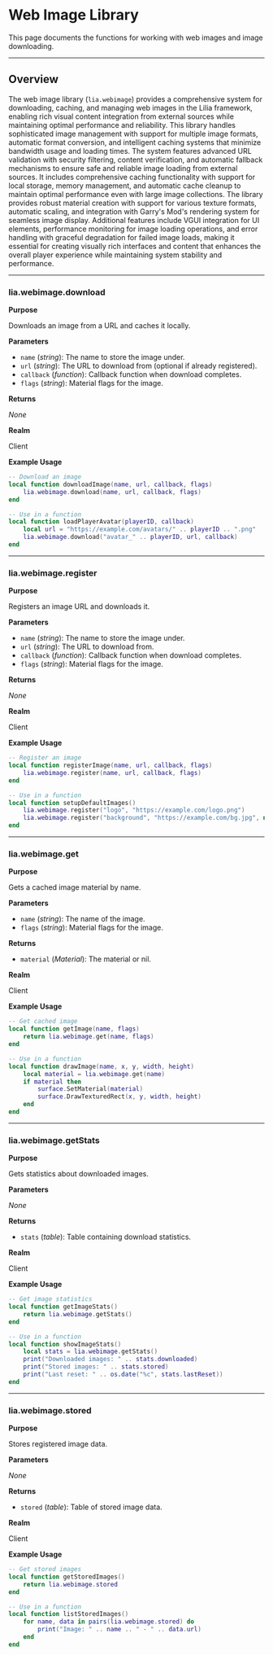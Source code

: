 # Web Image Library

This page documents the functions for working with web images and image downloading.

---

## Overview

The web image library (`lia.webimage`) provides a comprehensive system for downloading, caching, and managing web images in the Lilia framework, enabling rich visual content integration from external sources while maintaining optimal performance and reliability. This library handles sophisticated image management with support for multiple image formats, automatic format conversion, and intelligent caching systems that minimize bandwidth usage and loading times. The system features advanced URL validation with security filtering, content verification, and automatic fallback mechanisms to ensure safe and reliable image loading from external sources. It includes comprehensive caching functionality with support for local storage, memory management, and automatic cache cleanup to maintain optimal performance even with large image collections. The library provides robust material creation with support for various texture formats, automatic scaling, and integration with Garry's Mod's rendering system for seamless image display. Additional features include VGUI integration for UI elements, performance monitoring for image loading operations, and error handling with graceful degradation for failed image loads, making it essential for creating visually rich interfaces and content that enhances the overall player experience while maintaining system stability and performance.

---

### lia.webimage.download

**Purpose**

Downloads an image from a URL and caches it locally.

**Parameters**

* `name` (*string*): The name to store the image under.
* `url` (*string*): The URL to download from (optional if already registered).
* `callback` (*function*): Callback function when download completes.
* `flags` (*string*): Material flags for the image.

**Returns**

*None*

**Realm**

Client

**Example Usage**

```lua
-- Download an image
local function downloadImage(name, url, callback, flags)
    lia.webimage.download(name, url, callback, flags)
end

-- Use in a function
local function loadPlayerAvatar(playerID, callback)
    local url = "https://example.com/avatars/" .. playerID .. ".png"
    lia.webimage.download("avatar_" .. playerID, url, callback)
end
```

---

### lia.webimage.register

**Purpose**

Registers an image URL and downloads it.

**Parameters**

* `name` (*string*): The name to store the image under.
* `url` (*string*): The URL to download from.
* `callback` (*function*): Callback function when download completes.
* `flags` (*string*): Material flags for the image.

**Returns**

*None*

**Realm**

Client

**Example Usage**

```lua
-- Register an image
local function registerImage(name, url, callback, flags)
    lia.webimage.register(name, url, callback, flags)
end

-- Use in a function
local function setupDefaultImages()
    lia.webimage.register("logo", "https://example.com/logo.png")
    lia.webimage.register("background", "https://example.com/bg.jpg", nil, "noclamp smooth")
end
```

---

### lia.webimage.get

**Purpose**

Gets a cached image material by name.

**Parameters**

* `name` (*string*): The name of the image.
* `flags` (*string*): Material flags for the image.

**Returns**

* `material` (*Material*): The material or nil.

**Realm**

Client

**Example Usage**

```lua
-- Get cached image
local function getImage(name, flags)
    return lia.webimage.get(name, flags)
end

-- Use in a function
local function drawImage(name, x, y, width, height)
    local material = lia.webimage.get(name)
    if material then
        surface.SetMaterial(material)
        surface.DrawTexturedRect(x, y, width, height)
    end
end
```

---

### lia.webimage.getStats

**Purpose**

Gets statistics about downloaded images.

**Parameters**

*None*

**Returns**

* `stats` (*table*): Table containing download statistics.

**Realm**

Client

**Example Usage**

```lua
-- Get image statistics
local function getImageStats()
    return lia.webimage.getStats()
end

-- Use in a function
local function showImageStats()
    local stats = lia.webimage.getStats()
    print("Downloaded images: " .. stats.downloaded)
    print("Stored images: " .. stats.stored)
    print("Last reset: " .. os.date("%c", stats.lastReset))
end
```

---

### lia.webimage.stored

**Purpose**

Stores registered image data.

**Parameters**

*None*

**Returns**

* `stored` (*table*): Table of stored image data.

**Realm**

Client

**Example Usage**

```lua
-- Get stored images
local function getStoredImages()
    return lia.webimage.stored
end

-- Use in a function
local function listStoredImages()
    for name, data in pairs(lia.webimage.stored) do
        print("Image: " .. name .. " - " .. data.url)
    end
end
```